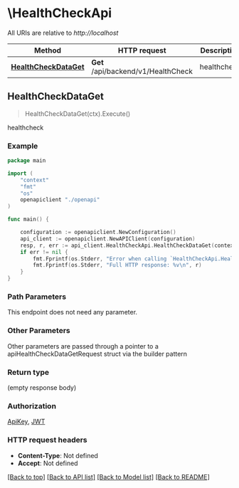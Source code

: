 # \HealthCheckApi

All URIs are relative to *http://localhost*

Method | HTTP request | Description
------------- | ------------- | -------------
[**HealthCheckDataGet**](HealthCheckApi.md#HealthCheckDataGet) | **Get** /api/backend/v1/HealthCheck | healthcheck



## HealthCheckDataGet

> HealthCheckDataGet(ctx).Execute()

healthcheck

### Example

```go
package main

import (
    "context"
    "fmt"
    "os"
    openapiclient "./openapi"
)

func main() {

    configuration := openapiclient.NewConfiguration()
    api_client := openapiclient.NewAPIClient(configuration)
    resp, r, err := api_client.HealthCheckApi.HealthCheckDataGet(context.Background()).Execute()
    if err != nil {
        fmt.Fprintf(os.Stderr, "Error when calling `HealthCheckApi.HealthCheckDataGet``: %v\n", err)
        fmt.Fprintf(os.Stderr, "Full HTTP response: %v\n", r)
    }
}
```

### Path Parameters

This endpoint does not need any parameter.

### Other Parameters

Other parameters are passed through a pointer to a apiHealthCheckDataGetRequest struct via the builder pattern


### Return type

 (empty response body)

### Authorization

[ApiKey](../README.md#ApiKey), [JWT](../README.md#JWT)

### HTTP request headers

- **Content-Type**: Not defined
- **Accept**: Not defined

[[Back to top]](#) [[Back to API list]](../README.md#documentation-for-api-endpoints)
[[Back to Model list]](../README.md#documentation-for-models)
[[Back to README]](../README.md)

